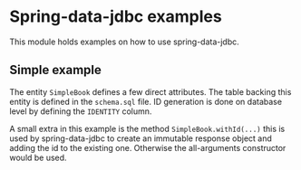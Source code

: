 # Spring-data-jdbc examples

This module holds examples on how to use spring-data-jdbc.

## Simple example
The entity ``SimpleBook`` defines a few direct attributes.
The table backing this entity is defined in the ``schema.sql`` file.
ID generation is done on database level by defining the ``IDENTITY`` column.

A small extra in this example is the method ``SimpleBook.withId(...)`` this is used by spring-data-jdbc to create an immutable response object and adding the id to the existing one. Otherwise the all-arguments constructor would be used.

